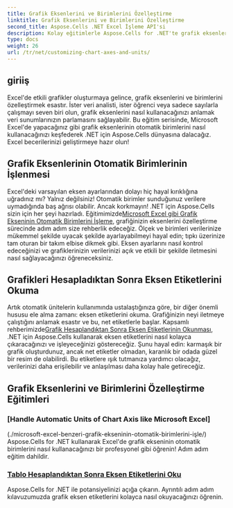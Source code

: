 ```yaml
---
title: Grafik Eksenlerini ve Birimlerini Özelleştirme
linktitle: Grafik Eksenlerini ve Birimlerini Özelleştirme
second_title: Aspose.Cells .NET Excel İşleme API'si
description: Kolay eğitimlerle Aspose.Cells for .NET'te grafik eksenleri özelleştirmesinde ustalaşın. Otomatik birimleri kullanmayı ve eksen etiketlerini bir Excel uzmanı gibi okumayı öğrenin.
type: docs
weight: 26
url: /tr/net/customizing-chart-axes-and-units/
---
```

## giriiş

Excel'de etkili grafikler oluşturmaya gelince, grafik eksenlerini ve birimlerini özelleştirmek esastır. İster veri analisti, ister öğrenci veya sadece sayılarla çalışmayı seven biri olun, grafik eksenlerini nasıl kullanacağınızı anlamak veri sunumlarınızın parlamasını sağlayabilir. Bu eğitim serisinde, Microsoft Excel'de yapacağınız gibi grafik eksenlerinin otomatik birimlerini nasıl kullanacağınızı keşfederek .NET için Aspose.Cells dünyasına dalacağız. Excel becerilerinizi geliştirmeye hazır olun!

## Grafik Eksenlerinin Otomatik Birimlerinin İşlenmesi

Excel'deki varsayılan eksen ayarlarından dolayı hiç hayal kırıklığına uğradınız mı? Yalnız değilsiniz! Otomatik birimler sunduğunuz verilere uymadığında baş ağrısı olabilir. Ancak korkmayın! .NET için Aspose.Cells sizin için her şeyi hazırladı. Eğitimimizde[Microsoft Excel gibi Grafik Ekseninin Otomatik Birimlerini İşleme](./handle-automatic-units-of-chart-axis-like-microsoft-excel/), grafiğinizin eksenlerini özelleştirme sürecinde adım adım size rehberlik edeceğiz. Ölçek ve birimleri verilerinize mükemmel şekilde uyacak şekilde ayarlayabilmeyi hayal edin; tıpkı üzerinize tam oturan bir takım elbise dikmek gibi. Eksen ayarlarını nasıl kontrol edeceğinizi ve grafiklerinizin verilerinizi açık ve etkili bir şekilde iletmesini nasıl sağlayacağınızı öğreneceksiniz.

## Grafikleri Hesapladıktan Sonra Eksen Etiketlerini Okuma

 Artık otomatik ünitelerin kullanımında ustalaştığınıza göre, bir diğer önemli hususu ele alma zamanı: eksen etiketlerini okuma. Grafiğinizin neyi iletmeye çalıştığını anlamak esastır ve bu, net etiketlerle başlar. Kapsamlı rehberimizde[Grafik Hesaplandıktan Sonra Eksen Etiketlerinin Okunması](./read-axis-labels-after-calculating-chart/), .NET için Aspose.Cells kullanarak eksen etiketlerini nasıl kolayca çıkaracağınızı ve işleyeceğinizi göstereceğiz. Şunu hayal edin: karmaşık bir grafik oluşturdunuz, ancak net etiketler olmadan, karanlık bir odada güzel bir resim de olabilirdi. Bu etiketlere ışık tutmanıza yardımcı olacağız, verilerinizi daha erişilebilir ve anlaşılması daha kolay hale getireceğiz.

## Grafik Eksenlerini ve Birimlerini Özelleştirme Eğitimleri
### [Handle Automatic Units of Chart Axis like Microsoft Excel]
(./microsoft-excel-benzeri-grafik-ekseninin-otomatik-birimlerini-işle/)
Aspose.Cells for .NET kullanarak Excel'de grafik ekseninin otomatik birimlerini nasıl kullanacağınızı bir profesyonel gibi öğrenin! Adım adım eğitim dahildir.
### [Tablo Hesaplandıktan Sonra Eksen Etiketlerini Oku](./read-axis-labels-after-calculating-chart/)
Aspose.Cells for .NET ile potansiyelinizi açığa çıkarın. Ayrıntılı adım adım kılavuzumuzda grafik eksen etiketlerini kolayca nasıl okuyacağınızı öğrenin.